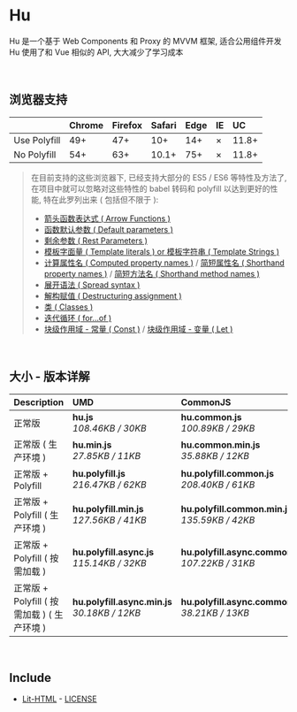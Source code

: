 # Hu
Hu 是一个基于 Web Components 和 Proxy 的 MVVM 框架, 适合公用组件开发<br>
Hu 使用了和 Vue 相似的 API, 大大减少了学习成本

<br>

## 浏览器支持

|              | Chrome | Firefox | Safari | Edge | IE | UC    |
| :-           | :-     | :-      | :-     | :-   | :- | :-    |
| Use Polyfill | 49+    | 47+     | 10+    | 14+  | ×  | 11.8+ |
| No Polyfill  | 54+    | 63+     | 10.1+  | 75+  | ×  | 11.8+ |

> 在目前支持的这些浏览器下, 已经支持大部分的 ES5 / ES6 等特性及方法了,<br>
> 在项目中就可以忽略对这些特性的 babel 转码和 polyfill 以达到更好的性能, 特在此罗列出来 ( 包括但不限于 ): <br>
  > - [箭头函数表达式 ( Arrow Functions )](https://developer.mozilla.org/zh-CN/docs/Web/JavaScript/Reference/Functions/Arrow_functions)
  > - [函数默认参数 ( Default parameters )](https://developer.mozilla.org/zh-CN/docs/Web/JavaScript/Reference/Functions/Default_parameters)
  > - [剩余参数 ( Rest Parameters )](https://developer.mozilla.org/zh-CN/docs/Web/JavaScript/Reference/Functions/Rest_parameters)
  > - [模板字面量 ( Template literals ) or 模板字符串 ( Template Strings )](https://developer.mozilla.org/zh-CN/docs/Web/JavaScript/Reference/template_strings)
  > - [计算属性名 ( Computed property names )](https://developer.mozilla.org/zh-CN/docs/Web/JavaScript/Reference/Operators/Object_initializer#计算属性名) / [简短属性名 ( Shorthand property names )](https://developer.mozilla.org/zh-CN/docs/Web/JavaScript/Reference/Operators/Object_initializer#属性定义) / [简短方法名 ( Shorthand method names )](https://developer.mozilla.org/zh-CN/docs/Web/JavaScript/Reference/Operators/Object_initializer#方法定义)
  > - [展开语法 ( Spread syntax )](https://developer.mozilla.org/zh-CN/docs/Web/JavaScript/Reference/Operators/Spread_syntax)
  > - [解构赋值 ( Destructuring assignment )](https://developer.mozilla.org/zh-CN/docs/Web/JavaScript/Reference/Operators/Destructuring_assignment)
  > - [类 ( Classes )](https://developer.mozilla.org/zh-CN/docs/Web/JavaScript/Reference/Classes)
  > - [迭代循环 ( for...of )](https://developer.mozilla.org/zh-CN/docs/Web/JavaScript/Reference/Statements/for...of)
  > - [块级作用域 - 常量 ( Const )](https://developer.mozilla.org/zh-CN/docs/Web/JavaScript/Reference/Statements/const) / [块级作用域 - 变量 ( Let )](https://developer.mozilla.org/zh-CN/docs/Web/JavaScript/Reference/Statements/let)

<br>

## 大小 - 版本详解
| Description | UMD | CommonJS | ES Module |
| :- | :- | :- | :- |
| 正常版 | **hu.js**<br>*108.46KB / 30KB* | **hu.common.js**<br>*100.89KB / 29KB* | **hu.esm.js**<br>*100.87KB / 29KB* |
| 正常版 ( 生产环境 ) | **hu.min.js**<br>*27.85KB / 11KB* | **hu.common.min.js**<br>*35.88KB / 12KB* | **hu.esm.min.js**<br>*27.68KB / 11KB* |
| 正常版 + Polyfill | **hu.polyfill.js**<br>*216.47KB / 62KB* | **hu.polyfill.common.js**<br>*208.40KB / 61KB* | **hu.polyfill.esm.js**<br>*208.38KB / 61KB* |
| 正常版 + Polyfill ( 生产环境 ) | **hu.polyfill.min.js**<br>*127.56KB / 41KB* | **hu.polyfill.common.min.js**<br>*135.59KB / 42KB* | **hu.polyfill.esm.min.js**<br>*127.39KB / 41KB* |
| 正常版 + Polyfill ( 按需加载 ) | **hu.polyfill.async.js**<br>*115.14KB / 32KB* | **hu.polyfill.async.common.js**<br>*107.22KB / 31KB* | **hu.polyfill.async.esm.js**<br>*107.20KB / 31KB* |
| 正常版 + Polyfill ( 按需加载 ) ( 生产环境 ) | **hu.polyfill.async.min.js**<br>*30.18KB / 12KB* | **hu.polyfill.async.common.min.js**<br>*38.21KB / 13KB* | **hu.polyfill.async.esm.min.js**<br>*30.01KB / 12KB* |

<br>

## Include
  - [Lit-HTML](https://github.com/Polymer/lit-html) \- [LICENSE](https://github.com/Polymer/lit-html/blob/master/LICENSE)
